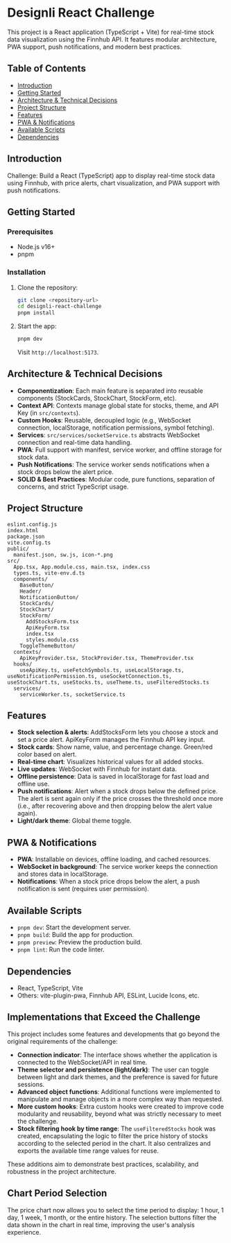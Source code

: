 # Designli React Challenge

This project is a React application (TypeScript + Vite) for real-time stock data visualization using the Finnhub API. It features modular architecture, PWA support, push notifications, and modern best practices.

## Table of Contents

- [Introduction](#introduction)
- [Getting Started](#getting-started)
- [Architecture & Technical Decisions](#architecture--technical-decisions)
- [Project Structure](#project-structure)
- [Features](#features)
- [PWA & Notifications](#pwa--notifications)
- [Available Scripts](#available-scripts)
- [Dependencies](#dependencies)

## Introduction

Challenge: Build a React (TypeScript) app to display real-time stock data using Finnhub, with price alerts, chart visualization, and PWA support with push notifications.

## Getting Started

### Prerequisites

- Node.js v16+
- pnpm

### Installation

1. Clone the repository:
   ```bash
   git clone <repository-url>
   cd designli-react-challenge
   pnpm install
   ```
2. Start the app:
   ```bash
   pnpm dev
   ```
   Visit `http://localhost:5173`.

## Architecture & Technical Decisions

- **Componentization**: Each main feature is separated into reusable components (StockCards, StockChart, StockForm, etc).
- **Context API**: Contexts manage global state for stocks, theme, and API Key (in `src/contexts`).
- **Custom Hooks**: Reusable, decoupled logic (e.g., WebSocket connection, localStorage, notification permissions, symbol fetching).
- **Services**: `src/services/socketService.ts` abstracts WebSocket connection and real-time data handling.
- **PWA**: Full support with manifest, service worker, and offline storage for stock data.
- **Push Notifications**: The service worker sends notifications when a stock drops below the alert price.
- **SOLID & Best Practices**: Modular code, pure functions, separation of concerns, and strict TypeScript usage.

## Project Structure

```
eslint.config.js
index.html
package.json
vite.config.ts
public/
  manifest.json, sw.js, icon-*.png
src/
  App.tsx, App.module.css, main.tsx, index.css
  types.ts, vite-env.d.ts
  components/
    BaseButton/
    Header/
    NotificationButton/
    StockCards/
    StockChart/
    StockForm/
      AddStocksForm.tsx
      ApiKeyForm.tsx
      index.tsx
      styles.module.css
    ToggleThemeButton/
  contexts/
    ApiKeyProvider.tsx, StockProvider.tsx, ThemeProvider.tsx
  hooks/
    useApiKey.ts, useFetchSymbols.ts, useLocalStorage.ts, useNotificationPermission.ts, useSocketConnection.ts, useStockChart.ts, useStocks.ts, useTheme.ts, useFilteredStocks.ts
  services/
    serviceWorker.ts, socketService.ts
```

## Features

- **Stock selection & alerts**: AddStocksForm lets you choose a stock and set a price alert. ApiKeyForm manages the Finnhub API key input.
- **Stock cards**: Show name, value, and percentage change. Green/red color based on alert.
- **Real-time chart**: Visualizes historical values for all added stocks.
- **Live updates**: WebSocket with Finnhub for instant data.
- **Offline persistence**: Data is saved in localStorage for fast load and offline use.
- **Push notifications**: Alert when a stock drops below the defined price. The alert is sent again only if the price crosses the threshold once more (i.e., after recovering above and then dropping below the alert value again).
- **Light/dark theme**: Global theme toggle.

## PWA & Notifications

- **PWA**: Installable on devices, offline loading, and cached resources.
- **WebSocket in background**: The service worker keeps the connection and stores data in localStorage.
- **Notifications**: When a stock price drops below the alert, a push notification is sent (requires user permission).

## Available Scripts

- `pnpm dev`: Start the development server.
- `pnpm build`: Build the app for production.
- `pnpm preview`: Preview the production build.
- `pnpm lint`: Run the code linter.

## Dependencies

- React, TypeScript, Vite
- Others: vite-plugin-pwa, Finnhub API, ESLint, Lucide Icons, etc.

## Implementations that Exceed the Challenge

This project includes some features and developments that go beyond the original requirements of the challenge:

- **Connection indicator**: The interface shows whether the application is connected to the WebSocket/API in real time.
- **Theme selector and persistence (light/dark)**: The user can toggle between light and dark themes, and the preference is saved for future sessions.
- **Advanced object functions**: Additional functions were implemented to manipulate and manage objects in a more complex way than requested.
- **More custom hooks**: Extra custom hooks were created to improve code modularity and reusability, beyond what was strictly necessary to meet the challenge.
- **Stock filtering hook by time range**: The `useFilteredStocks` hook was created, encapsulating the logic to filter the price history of stocks according to the selected period in the chart. It also centralizes and exports the available time range values for reuse.

These additions aim to demonstrate best practices, scalability, and robustness in the project architecture.

## Chart Period Selection

The price chart now allows you to select the time period to display: 1 hour, 1 day, 1 week, 1 month, or the entire history. The selection buttons filter the data shown in the chart in real time, improving the user's analysis experience.
